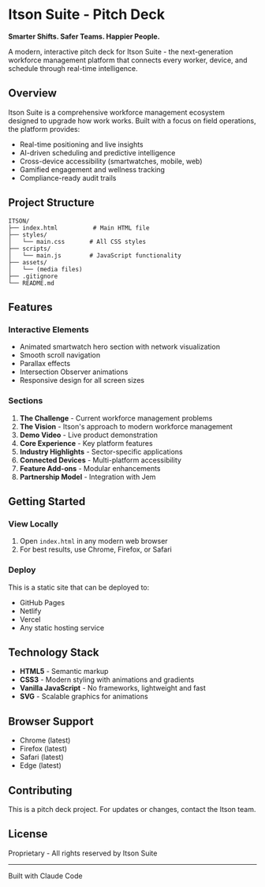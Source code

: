 # Itson Suite - Pitch Deck

**Smarter Shifts. Safer Teams. Happier People.**

A modern, interactive pitch deck for Itson Suite - the next-generation workforce management platform that connects every worker, device, and schedule through real-time intelligence.

## Overview

Itson Suite is a comprehensive workforce management ecosystem designed to upgrade how work works. Built with a focus on field operations, the platform provides:

- Real-time positioning and live insights
- AI-driven scheduling and predictive intelligence
- Cross-device accessibility (smartwatches, mobile, web)
- Gamified engagement and wellness tracking
- Compliance-ready audit trails

## Project Structure

```
ITSON/
├── index.html          # Main HTML file
├── styles/
│   └── main.css       # All CSS styles
├── scripts/
│   └── main.js        # JavaScript functionality
├── assets/
│   └── (media files)
├── .gitignore
└── README.md
```

## Features

### Interactive Elements
- Animated smartwatch hero section with network visualization
- Smooth scroll navigation
- Parallax effects
- Intersection Observer animations
- Responsive design for all screen sizes

### Sections
1. **The Challenge** - Current workforce management problems
2. **The Vision** - Itson's approach to modern workforce management
3. **Demo Video** - Live product demonstration
4. **Core Experience** - Key platform features
5. **Industry Highlights** - Sector-specific applications
6. **Connected Devices** - Multi-platform accessibility
7. **Feature Add-ons** - Modular enhancements
8. **Partnership Model** - Integration with Jem

## Getting Started

### View Locally

1. Open `index.html` in any modern web browser
2. For best results, use Chrome, Firefox, or Safari

### Deploy

This is a static site that can be deployed to:
- GitHub Pages
- Netlify
- Vercel
- Any static hosting service

## Technology Stack

- **HTML5** - Semantic markup
- **CSS3** - Modern styling with animations and gradients
- **Vanilla JavaScript** - No frameworks, lightweight and fast
- **SVG** - Scalable graphics for animations

## Browser Support

- Chrome (latest)
- Firefox (latest)
- Safari (latest)
- Edge (latest)

## Contributing

This is a pitch deck project. For updates or changes, contact the Itson team.

## License

Proprietary - All rights reserved by Itson Suite

---

Built with Claude Code
